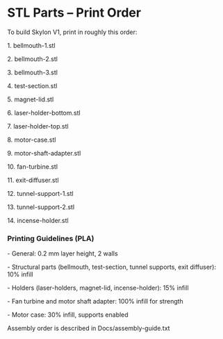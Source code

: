 # **STL Parts – Print Order**



To build Skylon V1, print in roughly this order:



1\. bellmouth-1.stl



2\. bellmouth-2.stl



3\. bellmouth-3.stl



4\. test-section.stl



5\. magnet-lid.stl



6\. laser-holder-bottom.stl



7\. laser-holder-top.stl



8\. motor-case.stl



9\. motor-shaft-adapter.stl



10\. fan-turbine.stl



11\. exit-diffuser.stl



12\. tunnel-support-1.stl



13\. tunnel-support-2.stl



14\. incense-holder.stl





### **Printing Guidelines (PLA)**



\- General: 0.2 mm layer height, 2 walls



\- Structural parts (bellmouth, test-section, tunnel supports, exit diffuser): 10% infill



\- Holders (laser-holders, magnet-lid, incense-holder): 15% infill



\- Fan turbine and motor shaft adapter: 100% infill for strength



\- Motor case: 30% infill, supports enabled



Assembly order is described in Docs/assembly-guide.txt

